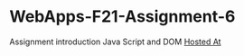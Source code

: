 # WebApps-F21-Assignment-6
Assignment introduction Java Script and DOM
[Hosted At](https://44-563-webapps-f21.github.io/webapps-f21-assignment-6-HarshitaGITHB/)
